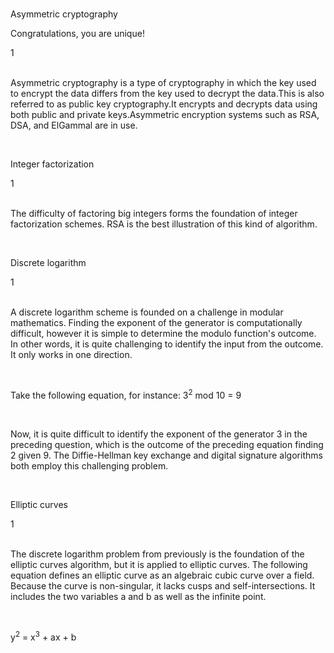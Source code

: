 <br>
<p id="title-lesson">Asymmetric cryptography</p>
<p id="sub-md">Congratulations, you are unique!</p>
<div id="line-md">1</div>
<br>
<p id="sub-md"><span id="special-word">Asymmetric cryptography</span> is a type of cryptography in which the key used to encrypt the data differs from the key used to decrypt the data.This is also referred to as public key cryptography.It encrypts and decrypts data using both public and private keys.Asymmetric encryption systems such as RSA, DSA, and ElGammal are in use. </p>

<br>
<p id="title-lesson">Integer factorization</p>
<div id="line-md">1</div>
<br>
<p id="sub-md">The difficulty of factoring big integers forms the foundation of integer factorization schemes. RSA is the best illustration of this kind of algorithm.</p>


<br>
<p id="title-lesson">Discrete logarithm</p>
<div id="line-md">1</div>
<br>
<p id="sub-md"><span id="special-word">A discrete logarithm scheme</span> is founded on a challenge in modular mathematics. Finding the exponent of the generator is computationally difficult, however it is simple to determine the modulo function's outcome. In other words, it is quite challenging to identify the input from the outcome. It only works in one direction.</p>

<br>
<p id="sub-md">Take the following equation, for instance: <span id="special-word">3<sup>2</sup> mod 10 = 9</span></p>

<br>
<p id="sub-md">Now, it is quite difficult to identify the exponent of the generator 3 in the preceding question, which is the outcome of the preceding equation finding 2 given 9. The Diffie-Hellman key exchange and digital signature algorithms both employ this challenging problem.</p>

<br>
<p id="title-lesson">Elliptic curves</p>
<div id="line-md">1</div>
<br>
<p id="sub-md">The discrete logarithm problem from previously is the foundation of the elliptic curves algorithm, but it is applied to elliptic curves. The following equation defines an elliptic curve as an algebraic cubic curve over a field. Because the curve is non-singular, it lacks cusps and self-intersections. It includes the two variables a and b as well as the infinite point.</p>
<br>
<p id="sub-md">y<sup>2</sup> = x<sup>3</sup> + ax + b</p>

